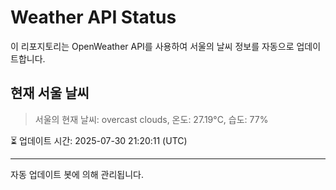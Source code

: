 
# Weather API Status

이 리포지토리는 OpenWeather API를 사용하여 서울의 날씨 정보를 자동으로 업데이트합니다.

## 현재 서울 날씨
> 서울의 현재 날씨: overcast clouds, 온도: 27.19°C, 습도: 77%

⏳ 업데이트 시간: 2025-07-30 21:20:11 (UTC)

---
자동 업데이트 봇에 의해 관리됩니다.

